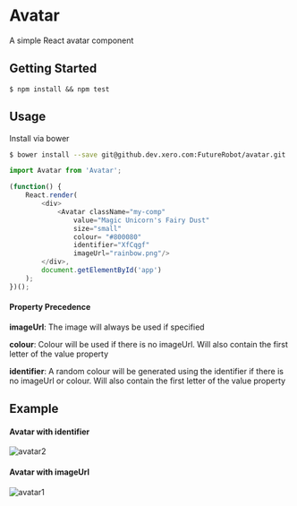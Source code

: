 Avatar
===========

A simple React avatar component 

## Getting Started ##

```
$ npm install && npm test
```

## Usage ##

Install via bower
```bash
$ bower install --save git@github.dev.xero.com:FutureRobot/avatar.git
```

```js
import Avatar from 'Avatar';

(function() {
	React.render(
		<div>
			<Avatar className="my-comp"
				value="Magic Unicorn's Fairy Dust"
				size="small"
				colour= "#800080"
				identifier="XfCqgf"
				imageUrl="rainbow.png"/>
		</div>, 
		document.getElementById('app')
	);
})();
```

#### Property Precedence ####
**imageUrl**: The image will always be used if specified

**colour**: Colour will be used if there is no imageUrl. Will also contain the first letter of the value property

**identifier**: A random colour will be generated using the identifier if there is no imageUrl or colour.  Will also contain the first letter of the value property

## Example ##

#### Avatar with identifier ####
![avatar2](https://github.dev.xero.com/github-enterprise-assets/0000/0601/0000/6347/c471e3ea-5555-11e5-91f5-b2cbb913666e.jpg)

#### Avatar with imageUrl ####
![avatar1](https://github.dev.xero.com/github-enterprise-assets/0000/0601/0000/6348/c4727a94-5555-11e5-90f8-787aad4fef3a.jpg)
